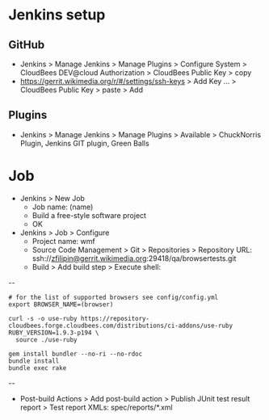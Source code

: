 # Jenkins setup

## GitHub

- Jenkins > Manage Jenkins > Manage Plugins > Configure System > CloudBees DEV@cloud Authorization > CloudBees Public Key > copy
- https://gerrit.wikimedia.org/r/#/settings/ssh-keys > Add Key ... > CloudBees Public Key > paste > Add

## Plugins

- Jenkins > Manage Jenkins > Manage Plugins > Available > ChuckNorris Plugin, Jenkins GIT plugin, Green Balls

# Job

- Jenkins > New Job
  - Job name: (name)
  - Build a free-style software project
  - OK
- Jenkins > Job > Configure
  - Project name: wmf
  - Source Code Management > Git > Repositories > Repository URL: ssh://zfilipin@gerrit.wikimedia.org:29418/qa/browsertests.git
  - Build > Add build step > Execute shell:

--

    # for the list of supported browsers see config/config.yml
    export BROWSER_NAME=(browser)

    curl -s -o use-ruby https://repository-cloudbees.forge.cloudbees.com/distributions/ci-addons/use-ruby
    RUBY_VERSION=1.9.3-p194 \
      source ./use-ruby

    gem install bundler --no-ri --no-rdoc
    bundle install
    bundle exec rake

--

  - Post-build Actions > Add post-build action > Publish JUnit test result report > Test report XMLs: spec/reports/*.xml
